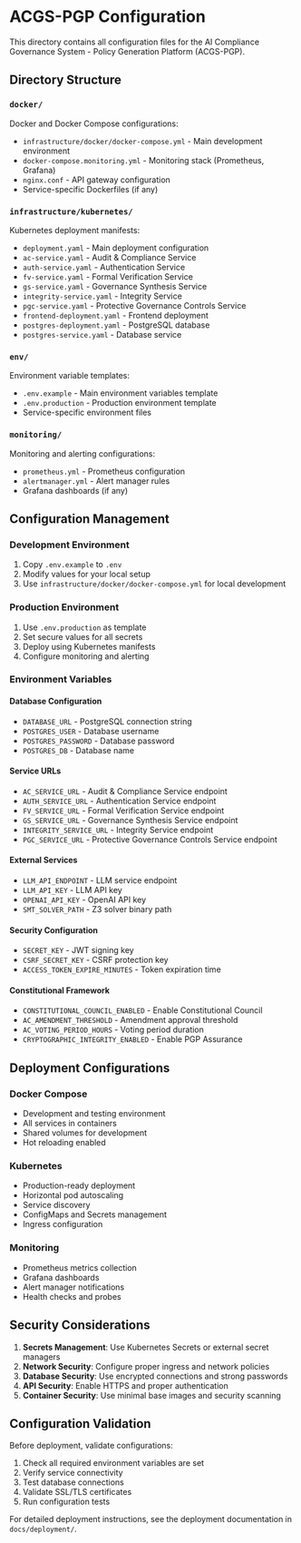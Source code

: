 # ACGS-PGP Configuration

This directory contains all configuration files for the AI Compliance Governance System - Policy Generation Platform (ACGS-PGP).

## Directory Structure

### `docker/`

Docker and Docker Compose configurations:

- `infrastructure/docker/docker-compose.yml` - Main development environment
- `docker-compose.monitoring.yml` - Monitoring stack (Prometheus, Grafana)
- `nginx.conf` - API gateway configuration
- Service-specific Dockerfiles (if any)

### `infrastructure/kubernetes/`

Kubernetes deployment manifests:

- `deployment.yaml` - Main deployment configuration
- `ac-service.yaml` - Audit & Compliance Service
- `auth-service.yaml` - Authentication Service
- `fv-service.yaml` - Formal Verification Service
- `gs-service.yaml` - Governance Synthesis Service
- `integrity-service.yaml` - Integrity Service
- `pgc-service.yaml` - Protective Governance Controls Service
- `frontend-deployment.yaml` - Frontend deployment
- `postgres-deployment.yaml` - PostgreSQL database
- `postgres-service.yaml` - Database service

### `env/`

Environment variable templates:

- `.env.example` - Main environment variables template
- `.env.production` - Production environment template
- Service-specific environment files

### `monitoring/`

Monitoring and alerting configurations:

- `prometheus.yml` - Prometheus configuration
- `alertmanager.yml` - Alert manager rules
- Grafana dashboards (if any)

## Configuration Management

### Development Environment

1. Copy `.env.example` to `.env`
2. Modify values for your local setup
3. Use `infrastructure/docker/docker-compose.yml` for local development

### Production Environment

1. Use `.env.production` as template
2. Set secure values for all secrets
3. Deploy using Kubernetes manifests
4. Configure monitoring and alerting

### Environment Variables

#### Database Configuration

- `DATABASE_URL` - PostgreSQL connection string
- `POSTGRES_USER` - Database username
- `POSTGRES_PASSWORD` - Database password
- `POSTGRES_DB` - Database name

#### Service URLs

- `AC_SERVICE_URL` - Audit & Compliance Service endpoint
- `AUTH_SERVICE_URL` - Authentication Service endpoint
- `FV_SERVICE_URL` - Formal Verification Service endpoint
- `GS_SERVICE_URL` - Governance Synthesis Service endpoint
- `INTEGRITY_SERVICE_URL` - Integrity Service endpoint
- `PGC_SERVICE_URL` - Protective Governance Controls Service endpoint

#### External Services

- `LLM_API_ENDPOINT` - LLM service endpoint
- `LLM_API_KEY` - LLM API key
- `OPENAI_API_KEY` - OpenAI API key
- `SMT_SOLVER_PATH` - Z3 solver binary path

#### Security Configuration

- `SECRET_KEY` - JWT signing key
- `CSRF_SECRET_KEY` - CSRF protection key
- `ACCESS_TOKEN_EXPIRE_MINUTES` - Token expiration time

#### Constitutional Framework

- `CONSTITUTIONAL_COUNCIL_ENABLED` - Enable Constitutional Council
- `AC_AMENDMENT_THRESHOLD` - Amendment approval threshold
- `AC_VOTING_PERIOD_HOURS` - Voting period duration
- `CRYPTOGRAPHIC_INTEGRITY_ENABLED` - Enable PGP Assurance

## Deployment Configurations

### Docker Compose

- Development and testing environment
- All services in containers
- Shared volumes for development
- Hot reloading enabled

### Kubernetes

- Production-ready deployment
- Horizontal pod autoscaling
- Service discovery
- ConfigMaps and Secrets management
- Ingress configuration

### Monitoring

- Prometheus metrics collection
- Grafana dashboards
- Alert manager notifications
- Health checks and probes

## Security Considerations

1. **Secrets Management**: Use Kubernetes Secrets or external secret managers
2. **Network Security**: Configure proper ingress and network policies
3. **Database Security**: Use encrypted connections and strong passwords
4. **API Security**: Enable HTTPS and proper authentication
5. **Container Security**: Use minimal base images and security scanning

## Configuration Validation

Before deployment, validate configurations:

1. Check all required environment variables are set
2. Verify service connectivity
3. Test database connections
4. Validate SSL/TLS certificates
5. Run configuration tests

For detailed deployment instructions, see the deployment documentation in `docs/deployment/`.
